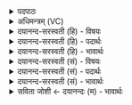 <details><summary>पदपाठः</summary>

स्तो॒काना॑म्। इन्दु॑म्। प्रति॑। शूरः॑। इन्द्रः॑। वृ॒षा॒यमा॑णः। वृष॒यमा॑ण॒ इति॑ वृष॒यऽमा॑णः। वृ॒ष॒भः। तु॒रा॒षाट्। घृ॒त॒प्रुषेति॑ घृत॒ऽप्रुषा॑। मन॑सा। मोद॑मानाः। स्वाहा॑। दे॒वाः। अ॒मृताः॑। मा॒द॒य॒न्ता॒म्। ४६।
</details>

<details><summary>अधिमन्त्रम् (VC)</summary>

- स्वाहाकृतयो देवताः
- आङ्गिरस ऋषिः
- त्रिष्टुप्
- धैवतः
</details>

<details><summary>दयानन्द-सरस्वती (हि) - विषयः</summary>

फिर उसी विषय को अगले मन्त्र में कहा है ॥
</details>

<details><summary>दयानन्द-सरस्वती (हि) - पदार्थः</summary>

पदार्थान्वयभाषाः -  जैसे (वृषायमाणः) बलिष्ठ होता हुआ (वृषभः) उत्तम (तुराषाट्) हिंसक शत्रुओं को सहनेहारा (शूरः) शूरवीर (इन्द्रः) ऐश्वर्यवाला (स्तोकानाम्) थोड़ों के (इन्दुम्) कोमल स्वभाववाले मनुष्य के (प्रति) प्रति आनन्दित होता है, वैसे (घृतप्रुषा) प्रकाश के सेवन करनेवाले (मनसा) विज्ञान से और (स्वाहा) सत्य क्रिया से (मोदमानाः) आनन्दित होते हुए (अमृताः) आत्मस्वरूप से मृत्युधर्मरहित (देवाः) विद्वान् लोग (मादयन्ताम्) आप तृप्त होकर हम को आनन्दित करें ॥४६ ॥
</details>

<details><summary>दयानन्द-सरस्वती (हि) - भावार्थः</summary>

भावार्थभाषाः -  इस मन्त्र में वाचकलुप्तोपमालङ्कार है। जो मनुष्य अल्पगुणवाले भी मनुष्य को देखकर स्नेहयुक्त होते हैं, वे सब ओर से सब को सुखी कर देते हैं ॥४६ ॥
</details>

<details><summary>दयानन्द-सरस्वती (सं) - विषयः</summary>

पुनस्तमेव विषयमाह ॥
</details>

<details><summary>दयानन्द-सरस्वती (सं) - पदार्थः</summary>

पदार्थान्वयभाषाः -  यथा वृषायमाणो वृषभस्तुराषाट् शूर इन्द्र स्तोकानामिन्दुं प्रत्याऽऽनन्दति तथा घृतप्रुषा मनसा स्वाहा च मोदमाना अमृता देवा मादयन्ताम् ॥४६ ॥
</details>

<details><summary>दयानन्द-सरस्वती (सं) - भावार्थः</summary>

भावार्थभाषाः -  अत्र वाचकलुप्तोपमालङ्कारः। ये जना अल्पगुणमपि जनं दृष्ट्वार्द्रचित्ता भवन्ति, ते सर्वतः सर्वान् सुखयन्ति ॥४६ ॥
</details>

<details><summary>सविता जोशी ← दयानन्दः (म) - भावार्थः</summary>

भावार्थभाषाः -  या मंत्रात वाचकलुप्तोपमालंकार आहे. जी माणसे न्यून गुण असणाऱ्या माणसांवर ही स्नेह करतात ती सर्व तऱ्हेने सर्वांना सुखी करतात.
</details>